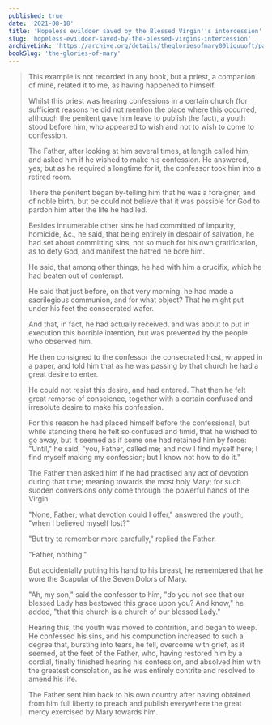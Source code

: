 ```yaml
---
published: true
date: '2021-08-18'
title: 'Hopeless evildoer saved by the Blessed Virgin''s intercession'
slug: 'hopeless-evildoer-saved-by-the-blessed-virgins-intercession'
archiveLink: 'https://archive.org/details/thegloriesofmary00liguuoft/page/471?view=theater'
bookSlug: 'the-glories-of-mary'
---
```


> This example is not recorded in any book, but a priest, a companion of mine, related it to me, as having happened to himself.
>
> Whilst this priest was hearing confessions in a certain church (for sufficient reasons he did not mention the place where this occurred, although the penitent gave him leave to publish the fact), a youth stood before him, who appeared to wish and not to wish to come to confession.
>
> The Father, after looking at him several times, at length called him, and asked him if he wished to make his confession. He answered, yes; but as he required a longtime for it, the confessor took him into a retired room.
>
> There the penitent began by-telling him that he was a foreigner, and of noble birth, but be could not believe that it was possible for God to pardon him after the life he had led.
>
> Besides innumerable other sins he had committed of impurity, homicide, &c., he said, that being entirely in despair of salvation, he had set about committing sins, not so much for his own gratification, as to defy God, and manifest the hatred he bore him.
>
> He said, that among other things, he had with him a crucifix, which he had beaten out of contempt.
>
> He said that just before, on that very morning, he had made a sacrilegious communion, and for what object? That he might put under his feet the consecrated wafer.
>
> And that, in fact, he had actually received, and was about to put in execution this horrible intention, but was prevented by the people who observed him.
>
> He then consigned to the confessor the consecrated host, wrapped in a paper, and told him that as he was passing by that church he had a great desire to enter.
>
> He could not resist this desire, and had entered. That then he felt great remorse of conscience, together with a certain confused and irresolute desire to make his confession.
>
> For this reason he had placed himself before the confessional, but while standing there he felt so confused and timid, that he wished to go away, but it seemed as if some one had retained him by force: "Until," he said, "you, Father, called me; and now I find myself here; I find myself making my confession; but I know not how to do it."
>
> The Father then asked him if he had practised any act of devotion during that time; meaning towards the most holy Mary; for such sudden conversions only come through the powerful hands of the Virgin.
>
> "None, Father; what devotion could I offer," answered the youth, "when I believed myself lost?"
>
> "But try to remember more carefully," replied the Father.
>
> "Father, nothing."
>
> But accidentally putting his hand to his breast, he remembered that he wore the Scapular of the Seven Dolors of Mary.
>
> "Ah, my son," said the confessor to him, "do you not see that our blessed Lady has bestowed this grace upon you? And know," he added, "that this church is a church of our blessed Lady."
>
> Hearing this, the youth was moved to contrition, and began to weep. He confessed his sins, and his compunction increased to such a degree that, bursting into tears, he fell, overcome with grief, as it seemed, at the feet of the Father, who, having restored him by a cordial, finally finished hearing his confession, and absolved him with the greatest consolation, as he was entirely contrite and resolved to amend his life.
>
> The Father sent him back to his own country after having obtained from him full liberty to preach and publish everywhere the great mercy exercised by Mary towards him.